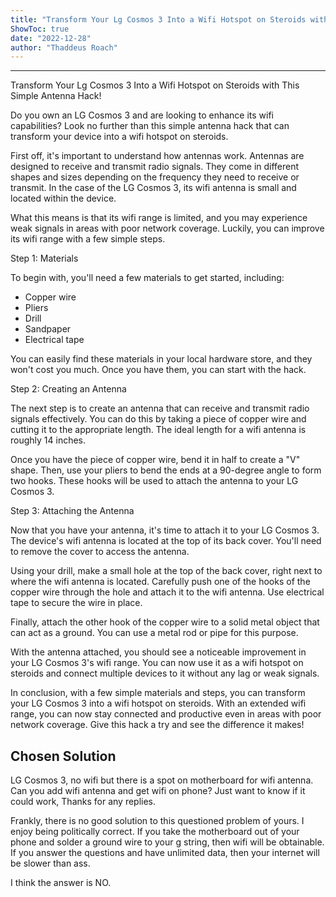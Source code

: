 ```yaml
---
title: "Transform Your Lg Cosmos 3 Into a Wifi Hotspot on Steroids with This Simple Antenna Hack!"
ShowToc: true 
date: "2022-12-28"
author: "Thaddeus Roach"
---
```

*****
Transform Your Lg Cosmos 3 Into a Wifi Hotspot on Steroids with This Simple Antenna Hack!

Do you own an LG Cosmos 3 and are looking to enhance its wifi capabilities? Look no further than this simple antenna hack that can transform your device into a wifi hotspot on steroids.

First off, it's important to understand how antennas work. Antennas are designed to receive and transmit radio signals. They come in different shapes and sizes depending on the frequency they need to receive or transmit. In the case of the LG Cosmos 3, its wifi antenna is small and located within the device.

What this means is that its wifi range is limited, and you may experience weak signals in areas with poor network coverage. Luckily, you can improve its wifi range with a few simple steps.

Step 1: Materials

To begin with, you'll need a few materials to get started, including:

- Copper wire
- Pliers
- Drill
- Sandpaper
- Electrical tape

You can easily find these materials in your local hardware store, and they won't cost you much. Once you have them, you can start with the hack.

Step 2: Creating an Antenna

The next step is to create an antenna that can receive and transmit radio signals effectively. You can do this by taking a piece of copper wire and cutting it to the appropriate length. The ideal length for a wifi antenna is roughly 14 inches.

Once you have the piece of copper wire, bend it in half to create a "V" shape. Then, use your pliers to bend the ends at a 90-degree angle to form two hooks. These hooks will be used to attach the antenna to your LG Cosmos 3.

Step 3: Attaching the Antenna

Now that you have your antenna, it's time to attach it to your LG Cosmos 3. The device's wifi antenna is located at the top of its back cover. You'll need to remove the cover to access the antenna.

Using your drill, make a small hole at the top of the back cover, right next to where the wifi antenna is located. Carefully push one of the hooks of the copper wire through the hole and attach it to the wifi antenna. Use electrical tape to secure the wire in place.

Finally, attach the other hook of the copper wire to a solid metal object that can act as a ground. You can use a metal rod or pipe for this purpose.

With the antenna attached, you should see a noticeable improvement in your LG Cosmos 3's wifi range. You can now use it as a wifi hotspot on steroids and connect multiple devices to it without any lag or weak signals.

In conclusion, with a few simple materials and steps, you can transform your LG Cosmos 3 into a wifi hotspot on steroids. With an extended wifi range, you can now stay connected and productive even in areas with poor network coverage. Give this hack a try and see the difference it makes!


## Chosen Solution
 LG Cosmos 3, no wifi but there is a spot on motherboard for wifi antenna. Can you add wifi antenna and get wifi on phone? Just want to know if it could work, Thanks for any replies.

 Frankly, there is no good solution to this questioned problem of yours. I enjoy being politically correct. If you take the motherboard out of your phone and solder a ground wire to your g string, then wifi will be obtainable. If you answer the questions and have unlimited data, then your internet will be slower than ass.

 I think the answer is NO.




